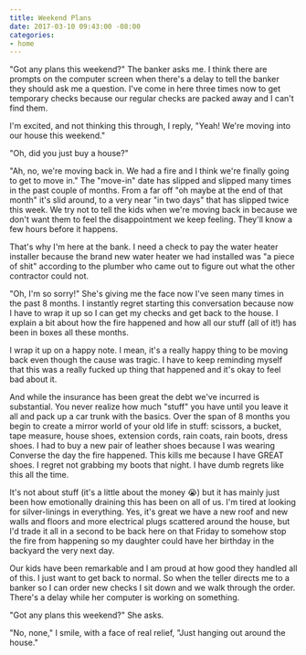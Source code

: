 ```yaml
---
title: Weekend Plans
date: 2017-03-10 09:43:00 -08:00
categories:
- home
---
```


"Got any plans this weekend?" The banker asks me. I think there are prompts on the computer screen when there's a delay to tell the banker they should ask me a question. I've come in here three times now to get temporary checks because our regular checks are packed away and I can't find them.

I'm excited, and not thinking this through, I reply, "Yeah! We're moving into our house this weekend."

"Oh, did you just buy a house?"

"Ah, no, we're moving back in. We had a fire and I think we're finally going to get to move in." The "move-in" date has slipped and slipped many times in the past couple of months. From a far off "oh maybe at the end of that month" it's slid around, to a very near "in two days" that has slipped twice this week. We try not to tell the kids when we're moving back in because we don't want them to feel the disappointment we keep feeling. They'll know a few hours before it happens.

That's why I'm here at the bank. I need a check to pay the water heater installer because the brand new water heater we had installed was "a piece of shit" according to the plumber who came out to figure out what the other contractor could not.

"Oh, I'm so sorry!" She's giving me the face now I've seen many times in the past 8 months. I instantly regret starting this conversation because now I have to wrap it up so I can get my checks and get back to the house. I explain a bit about how the fire happened and how all our stuff (all of it!) has been in boxes all these months.

I wrap it up on a happy note. I mean, it's a really happy thing to be moving back even though the cause was tragic. I have to keep reminding myself that this was a really fucked up thing that happened and it's okay to feel bad about it.

And while the insurance has been great the debt we've incurred is substantial.  You never realize how much "stuff" you have until you leave it all and pack up a car trunk with the basics. Over the span of 8 months you begin to create a mirror world of your old life in stuff: scissors, a bucket, tape measure, house shoes, extension cords, rain coats, rain boots, dress shoes. I had to buy a new pair of leather shoes because I was wearing Converse the day the fire happened. This kills me because I have GREAT shoes. I regret not grabbing my boots that night. I have dumb regrets like this all the time.

It's not about stuff (it's a little about the money :sob:) but it has mainly just been how emotionally draining this has been on all of us. I'm tired at looking for silver-linings in everything. Yes, it's great we have a new roof and new walls and floors and more electrical plugs scattered around the house, but I'd trade it all in a second to be back here on that Friday to somehow stop the fire from happening so my daughter could have her birthday in the backyard the very next day.

Our kids have been remarkable and I am proud at how good they handled all of this. I just want to get back to normal. So when the teller directs me to a banker so I can order new checks I sit down and we walk through the order. There's a delay while her computer is working on something.

"Got any plans this weekend?" She asks.

"No, none," I smile, with a face of real relief, "Just hanging out around the house."